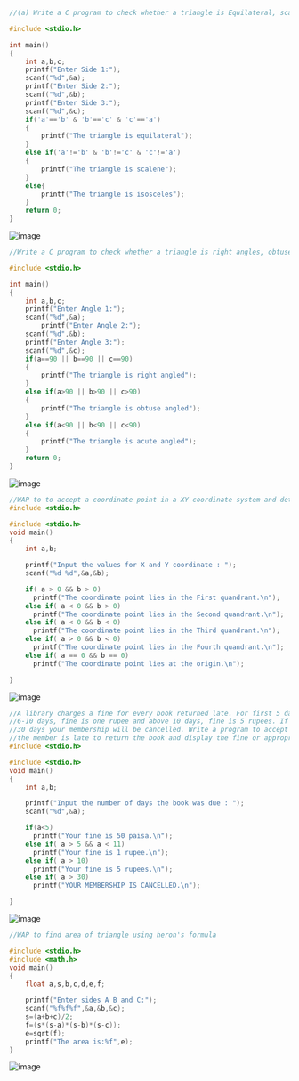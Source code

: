 ```c
//(a) Write a C program to check whether a triangle is Equilateral, scalene, or isosceles

#include <stdio.h>

int main()
{
    int a,b,c;
    printf("Enter Side 1:");
    scanf("%d",&a);
    printf("Enter Side 2:");
    scanf("%d",&b);
    printf("Enter Side 3:");
    scanf("%d",&c);
    if('a'=='b' & 'b'=='c' & 'c'=='a')
    {
        printf("The triangle is equilateral");
    }
    else if('a'!='b' & 'b'!='c' & 'c'!='a')
    {
        printf("The triangle is scalene");
    }
    else{
        printf("The triangle is isosceles");
    }
    return 0;
}
```
![image](https://user-images.githubusercontent.com/93079062/196854851-ee884af1-c781-4bb1-8e1f-a8a3ab76f1b1.png)
```c
//Write a C program to check whether a triangle is right angles, obtuse, acute triangle 

#include <stdio.h>

int main()
{
    int a,b,c;
    printf("Enter Angle 1:");
    scanf("%d",&a);
        printf("Enter Angle 2:");
    scanf("%d",&b);
    printf("Enter Angle 3:");
    scanf("%d",&c);
    if(a==90 || b==90 || c==90)
    {
        printf("The triangle is right angled");
    }
    else if(a>90 || b>90 || c>90)
    {
        printf("The triangle is obtuse angled");
    }
    else if(a<90 || b<90 || c<90)
    {
        printf("The triangle is acute angled");
    }
    return 0;
}
```
![image](https://user-images.githubusercontent.com/93079062/196855507-7e1b043d-9f33-4b81-8313-93227b838304.png)
```c
//WAP to to accept a coordinate point in a XY coordinate system and determine in which quadrant the coordinate point lies.
#include <stdio.h>

#include <stdio.h>
void main()
{
	int a,b;

	printf("Input the values for X and Y coordinate : ");
	scanf("%d %d",&a,&b);

	if( a > 0 && b > 0)
	  printf("The coordinate point lies in the First quandrant.\n");
	else if( a < 0 && b > 0)
	  printf("The coordinate point lies in the Second quandrant.\n");
	else if( a < 0 && b < 0)
	  printf("The coordinate point lies in the Third quandrant.\n");
	else if( a > 0 && b < 0)
	  printf("The coordinate point lies in the Fourth quandrant.\n");
	else if( a == 0 && b == 0)
	  printf("The coordinate point lies at the origin.\n");

}  
```
![image](https://user-images.githubusercontent.com/93079062/196857851-daf2f1ac-d2b3-4f6b-9c1e-f04abf4697f7.png)
```c
//A library charges a fine for every book returned late. For first 5 days the fine is 50 paisa, for
//6-10 days, fine is one rupee and above 10 days, fine is 5 rupees. If you return the book after
//30 days your membership will be cancelled. Write a program to accept the number of days
//the member is late to return the book and display the fine or appropriate message.
#include <stdio.h>

#include <stdio.h>
void main()
{
	int a,b;

	printf("Input the number of days the book was due : ");
	scanf("%d",&a);

	if(a<5) 
	  printf("Your fine is 50 paisa.\n");
	else if( a > 5 && a < 11)
	  printf("Your fine is 1 rupee.\n");
	else if( a > 10)
	  printf("Your fine is 5 rupees.\n");
	else if( a > 30)
	  printf("YOUR MEMBERSHIP IS CANCELLED.\n");

}
```
![image](https://user-images.githubusercontent.com/93079062/196858570-6c2db44e-741a-4c5b-a34e-9393ce798fa9.png)

```c
//WAP to find area of triangle using heron's formula

#include <stdio.h>
#include <math.h>
void main()
{
	float a,s,b,c,d,e,f;

	printf("Enter sides A B and C:");
	scanf("%f%f%f",&a,&b,&c);
	s=(a+b+c)/2;
    f=(s*(s-a)*(s-b)*(s-c));
    e=sqrt(f);
    printf("The area is:%f",e);
}
```
![image](https://user-images.githubusercontent.com/93079062/196859317-127c1a6f-92a2-401e-8f61-a47c6ea8fb7d.png)
